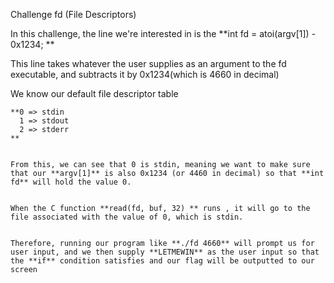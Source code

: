 Challenge fd (File Descriptors)


In this challenge, the line we're interested in is the **int fd = atoi(argv[1]) - 0x1234; **


This line takes whatever the user supplies as an argument to the fd executable, and subtracts it by 0x1234(which is 4660 in decimal)


We know our default file descriptor table

	**0 => stdin
	  1 => stdout
	  2 => stderr
	**


	From this, we can see that 0 is stdin, meaning we want to make sure that our **argv[1]** is also 0x1234 (or 4460 in decimal) so that **int fd** will hold the value 0.


	When the C function **read(fd, buf, 32) ** runs , it will go to the file associated with the value of 0, which is stdin. 


	Therefore, running our program like **./fd 4660** will prompt us for user input, and we then supply **LETMEWIN** as the user input so that the **if** condition satisfies and our flag will be outputted to our screen
